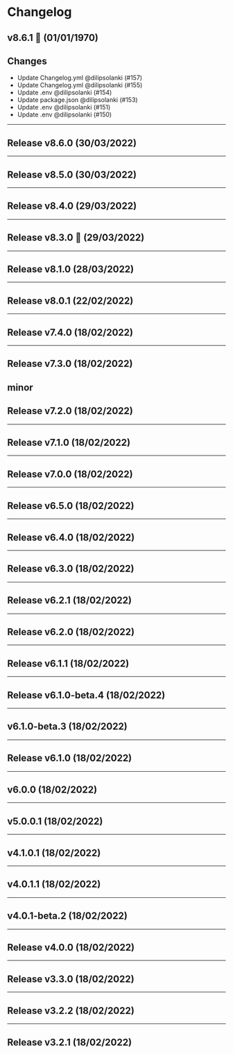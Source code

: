 # Changelog

## v8.6.1 🌈 (01/01/1970)
## Changes
- Update Changelog.yml @dilipsolanki (#157)
- Update Changelog.yml @dilipsolanki (#155)
- Update .env @dilipsolanki (#154)
- Update package.json @dilipsolanki (#153)
- Update .env @dilipsolanki (#151)
- Update .env @dilipsolanki (#150)

---

## Release v8.6.0 (30/03/2022)

---

## Release v8.5.0 (30/03/2022)

---

## Release v8.4.0 (29/03/2022)

---

## Release v8.3.0 🌈 (29/03/2022)

---

## Release v8.1.0 (28/03/2022)

---

## Release v8.0.1 (22/02/2022)

---

## Release v7.4.0 (18/02/2022)

---

## Release v7.3.0 (18/02/2022)
minor
---

## Release v7.2.0 (18/02/2022)

---

## Release v7.1.0 (18/02/2022)

---

## Release v7.0.0 (18/02/2022)

---

## Release v6.5.0 (18/02/2022)

---

## Release v6.4.0 (18/02/2022)

---

## Release v6.3.0 (18/02/2022)

---

## Release v6.2.1 (18/02/2022)

---

## Release v6.2.0 (18/02/2022)

---

## Release v6.1.1 (18/02/2022)

---

## Release v6.1.0-beta.4 (18/02/2022)

---

## v6.1.0-beta.3 (18/02/2022)

---

## Release v6.1.0 (18/02/2022)

---

## v6.0.0 (18/02/2022)

---

## v5.0.0.1 (18/02/2022)

---

## v4.1.0.1 (18/02/2022)

---

## v4.0.1.1 (18/02/2022)

---

## v4.0.1-beta.2 (18/02/2022)

---

## Release v4.0.0 (18/02/2022)

---

## Release v3.3.0 (18/02/2022)

---
## Release v3.2.2 (18/02/2022)

---

## Release v3.2.1 (18/02/2022)
